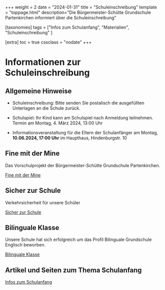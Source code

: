 +++
weight = 2
date = "2024-01-31"
title = "Schuleinschreibung"
template = "toppage.html"
description="Die Bürgermeister-Schütte Grundschule Partenkirchen informiert über die Schuleinschreibung"

[taxonomies]
tags = ["Infos zum Schulanfang", "Materialien", "Schuleinschreibung" ]

[extra]
toc = true
cssclass = "nodate"
+++


# Informationen zur Schuleinschreibung

## Allgemeine Hinweise

- Schuleinschreibung: Bitte senden Sie postalisch die ausgefüllten
Unterlagen an die Schule zurück.

- Schulspiel: Ihr Kind kann am Schulspiel nach Anmeldung teilnehmen.
Termin am Montag, 4. März 2024, 13:00 Uhr

- Informationsveranstaltung für die Eltern der Schulanfänger am Montag,
**10.06.2024, 17:00 Uhr** im Haupthaus, Hindenburgstr. 10

## Fine mit der Mine
Das Vorschulprojekt der Bürgermeister-Schütte Grundschule Partenkirchen.

[Fine mit der Mine](https://volksschule-partenkirchen.de/schullebenseiten/finemitdermine/)

## Sicher zur Schule

Verkehrsicherheit für unsere Schüler

[Sicher zur Schule](https://volksschule-partenkirchen.de/archiv/archiv-30/)

## Bilinguale Klasse

Unsere Schule hat sich erfolgreich um das Profil Bilinguale Grundschule Englisch beworben.

[Bilinguale Klasse](/schullebenseiten/bilingualeklasse/)  

## Artikel und Seiten zum Thema Schulanfang

[Infos zum Schulanfang](https://volksschule-partenkirchen.de/tags/infos-zum-schulanfang/)




